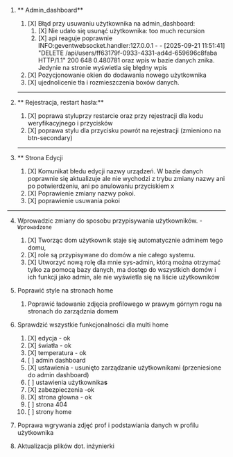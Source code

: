 1. ** Admin_dashboard**

   1. [X] Błąd przy usuwaniu użytkownika na admin_dashboard:
       1. [X] Nie udało się usunąć użytkownika: too much recursion
       2. [X] api reaguje poprawnie INFO:geventwebsocket.handler:127.0.0.1 - - [2025-09-21 11:51:41] "DELETE /api/users/ff63179f-0933-4331-ad4d-659696c8faba HTTP/1.1" 200 648 0.480781 oraz wpis w bazie danych znika. Jedynie na stronie wyświetla się błędny wpis
   2. [X] Pozycjonowanie okien do dodawania nowego użytkownika
   3. [X] ujednolicenie tła i rozmieszczenia  boxów danych.

   ---
2. ** Rejestracja, restart hasła:**

   1. [X] poprawa styluprzy restarcie oraz przy rejestracji dla kodu weryfikacyjnego i przycisków
   2. [X] poprawa stylu dla przycisku powrót na rejestracji (zmieniono na btn-secondary)

   ---
3. ** Strona Edycji

   1. [X] Komunikat błedu edycji nazwy urządzeń. W bazie danych poprawnie się aktualizuje ale nie wychodzi z trybu zmiany nazwy ani po potwierdzeniu, ani po anulowaniu przyciskiem x
   2. [X] Poprawienie zmiany nazwy pokoi.
   3. [X] poprawienie usuwania pokoi

---

4. Wprowadzic zmiany do sposobu przypisywania użytkowników. - `Wprowadzone`

   1. [X] Tworząc dom użytkownik staje się automatycznie adminem tego domu,
   2. [X] role są przypisywane do domów a nie całego systemu.
   3. [X] Utworzyć nową rolę dla mnie sys-admin, którą można otrzymać tylko za pomocą bazy danych, ma dostęp do wszystkich domów i ich funkcji jako admin, ale nie wyświetla się na liście użytkowników
5. Poprawić style na stronach home

   1. Poprawić ładowanie zdjęcia profilowego w prawym górnym rogu na stronach do zarządznia domem
6. Sprawdzić wszystkie funkcjonalności dla multi home

   1. [X] edycja - ok
   2. [X] światła - ok
   3. [X] temperatura - ok
   4. [ ] admin dashboard
   5. [X] ustawienia - usunięto zarządzanie użytkownikami (przeniesione do admin dashboard)
   6. [ ] ustawienia użytkownika**s**
   7. [X] zabezpieczenia -ok
   8. [X] strona głowna - ok
   9. [ ] strona 404
   1. [ ] strony home
7. Poprawa wgrywania zdjęć prof i podstawiania danych w profilu użytkownika
8. Aktualizacja plików dot. inżynierki
